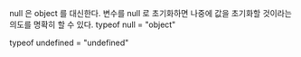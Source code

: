 null 은 object 를 대신한다. 
변수를 null 로 초기화하면 나중에 값을 초기화할 것이라는 의도를 명확히 할 수 있다. 
typeof null = "object"

typeof undefined = "undefined"


<!--stackedit_data:
eyJoaXN0b3J5IjpbLTIwODI1MTI2ODksLTExMzEwMTc4NjldfQ
==
-->